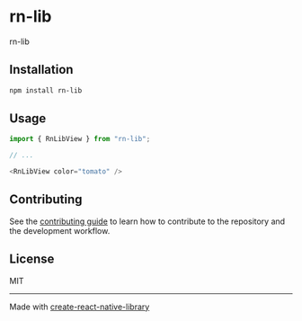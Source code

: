 # rn-lib

rn-lib

## Installation

```sh
npm install rn-lib
```

## Usage


```js
import { RnLibView } from "rn-lib";

// ...

<RnLibView color="tomato" />
```


## Contributing

See the [contributing guide](CONTRIBUTING.md) to learn how to contribute to the repository and the development workflow.

## License

MIT

---

Made with [create-react-native-library](https://github.com/callstack/react-native-builder-bob)
